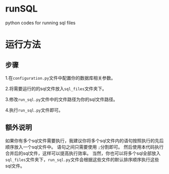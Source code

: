 # runSQL
 python codes for running sql files

# 运行方法
## 步骤
1.在`configuration.py`文件中配置你的数据库相关参数。  
  
2.将需要运行的的sql文件放入`sql_files`文件夹下。  
  
3.修改`run_sql.py`文件中的文件路径为你的sql文件路径。  
  
4.执行`run_sql.py`文件即可。

## 额外说明
如果你有多个sql文件需要执行，我建议你将多个sql文件内的语句按照执行的先后顺序放入一个sql文件中。
语句之间只需要使用 `;`分割即可。
然后使用本代码执行合并后的sql文件，这样可以提高执行效率。
当然，你也可以将多个sql全部放入`sql_files`文件夹下，`run_sql.py`文件会根据这些文件的默认排序顺序执行这些sql文件。
